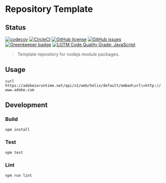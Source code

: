 # Repository Template

## Status
[![codecov](https://img.shields.io/codecov/c/github/adobe/helix-embed.svg)](https://codecov.io/gh/adobe/helix-embed)
[![CircleCI](https://img.shields.io/circleci/project/github/adobe/helix-embed.svg)](https://circleci.com/gh/adobe/helix-embed)
[![GitHub license](https://img.shields.io/github/license/adobe/helix-embed.svg)](https://github.com/adobe/helix-embed/blob/master/LICENSE.txt)
[![GitHub issues](https://img.shields.io/github/issues/adobe/helix-embed.svg)](https://github.com/adobe/helix-embed/issues)
[![Greenkeeper badge](https://badges.greenkeeper.io/adobe/helix-embed.svg)](https://greenkeeper.io/)
[![LGTM Code Quality Grade: JavaScript](https://img.shields.io/lgtm/grade/javascript/g/adobe/helix-embed.svg?logo=lgtm&logoWidth=18)](https://lgtm.com/projects/g/adobe/helix-embed)

> Template repository for nodejs module packages.

## Usage

`curl https://adobeioruntime.net/api/v1/web/helix/default/embed\url\=http://www.adobe.com`

## Development


### Build

```bash
npm install
```

### Test

```bash
npm test
```

### Lint

```bash
npm run lint
```
